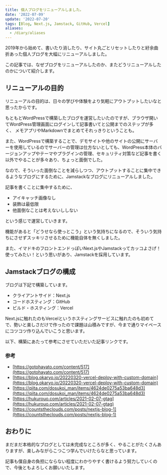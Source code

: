```yaml
---
title: 個人ブログをリニューアルしました。
date: '2022-07-09'
update: '2022-07-20'
tags: [Blog, Next.js, Jamstack, GitHub, Vercel]
aliases:
  - /diary/aliases
---
```


2019年から始めて、書いたり消したり、サイト丸ごとリセットしたりと紆余曲折あった個人ブログを大幅にリニューアルしました。

この記事では、なぜブログをリニューアルしたのか、またどうリニューアルしたのかについて紹介します。

## リニューアルの目的

リニューアルの目的は、日々の学びや体験をより気軽にアウトプットしたいなと思ったからです。

もともとWordPressで構築したブログを運営したいたのですが、ブラウザ開いてWordPress管理画面にログインして記事書いてと公開までのステップが多く、
メモアプリやMarkdownでまとめてそれっきりということも。

また、WordPressで構築することで、デモサイトや他のサイトの公開にサーバーを使用しているのでサーバーの管理は仕方ないとしても、WordPress本体のバージョンアップやテーマやプラグインの管理、セキュリティ対策など記事を書く以外でやることが多々あり、ちょっと面倒でした。

なので、そういった面倒なことを減らしつつ、アウトプットすることに集中できるようなブログにするために、Jamstackなブログにリニューアルしました。

記事を書くことに集中するために、

- アイキャッチ画像なし
- 装飾は最低限
- 他面倒なことは考えないししない

という感じで運営していきます。

機能があると「どうせなら使っとこう」という気持ちになるので、そういう気持ちにさせずスッキリさせるために機能自体を無くしました。

また、イマドキのフロントエンドっぽいNext.jsやJamstackってカッコよさげ！使ってみたい！という思いがあり、Jamstackを採用しています。


## Jamstackブログの構成

ブログは下記で構築しています。

- クライアントサイド：Next.js
- コードホスティング：GitHub
- ビルド・ホスティング：Vercel

Next.jsに触れたのもVercelというホスティングサービスに触れたのも初めてで、勢いと楽しさだけで作ったので課題は山積みですが、今まで通りマイペースにコツコツ作り込んでいこうと思います。

以下、構築にあたって参考にさせていただいた記事リンクです。

### 参考

- [https://gotohayato.com/content/517](https://gotohayato.com/content/517)
- [https://blog.okaryo.io/20220320-vercel-deploy-with-custom-domain](https://blog.okaryo.io/20220320-vercel-deploy-with-custom-domain)
- [https://qiita.com/dosukoi_man/items/4624de0275a53ba648d3](https://qiita.com/dosukoi_man/items/4624de0275a53ba648d3)
- [https://hukurouo.com/articles/2021-02-07-gtag](https://hukurouo.com/articles/2021-02-07-gtag)
- [https://countstheclouds.com/posts/nextjs-blog-1](https://countstheclouds.com/posts/nextjs-blog-1)

## おわりに

まだまだ本格的なブログとしては未完成なところが多く、やることがたくさんありますが、楽しみながらこつこつ学んでいけたらなと思っています。

記事も僕自身の負担にならない程度にわかりやすく書けるよう努力していくので、今後ともよろしくお願いいたします。
